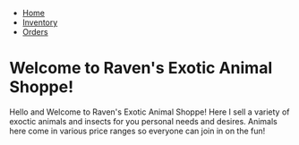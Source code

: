 <!DOCTYPE html>
<html>
<head>
<style>

body {background-color: violet;}
</style>
</head>
<body>

<ul>
  <li><a href="file:///C:/Users/raven/Documents/Shoppehome.HTML">Home</a></li>
  <li><a href="file:///C:/Users/raven/Downloads/OnlineShoppe/ShoppeInventory.HTML">Inventory</a></li>
  <li><a href="file:///C:/Users/raven/Documents/Shoppeorders.HTML">Orders</a></li>
</ul>



<h1> Welcome to Raven's Exotic Animal Shoppe! </h1>

<p1> Hello and Welcome to Raven's Exotic Animal Shoppe! Here I sell a variety of exoctic animals and insects for you personal needs and desires. Animals here come in various price ranges so everyone can join in on the fun! </p1>
